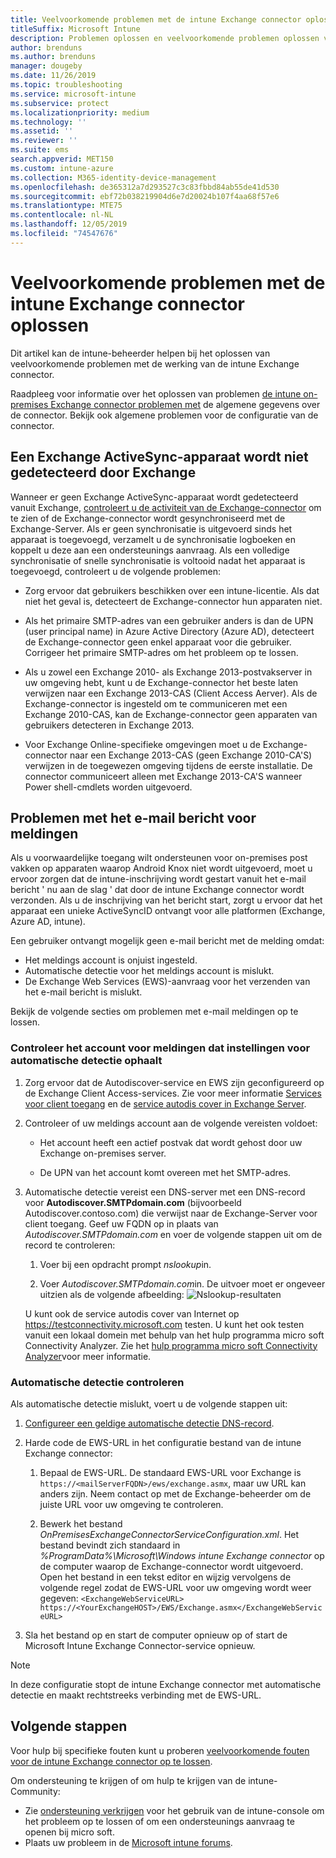 ```yaml
---
title: Veelvoorkomende problemen met de intune Exchange connector oplossen
titleSuffix: Microsoft Intune
description: Problemen oplossen en veelvoorkomende problemen oplossen voor de on-premises Microsoft Intune Exchange-connector.
author: brenduns
ms.author: brenduns
manager: dougeby
ms.date: 11/26/2019
ms.topic: troubleshooting
ms.service: microsoft-intune
ms.subservice: protect
ms.localizationpriority: medium
ms.technology: ''
ms.assetid: ''
ms.reviewer: ''
ms.suite: ems
search.appverid: MET150
ms.custom: intune-azure
ms.collection: M365-identity-device-management
ms.openlocfilehash: de365312a7d293527c3c83fbbd84ab55de41d530
ms.sourcegitcommit: ebf72b038219904d6e7d20024b107f4aa68f57e6
ms.translationtype: MTE75
ms.contentlocale: nl-NL
ms.lasthandoff: 12/05/2019
ms.locfileid: "74547676"
---
```

# <a name="resolve-common-problems-with-the-intune-exchange-connector"></a>Veelvoorkomende problemen met de intune Exchange connector oplossen
 
Dit artikel kan de intune-beheerder helpen bij het oplossen van veelvoorkomende problemen met de werking van de intune Exchange connector.

Raadpleeg voor informatie over het oplossen van problemen [de intune on-premises Exchange connector problemen met](troubleshoot-exchange-connector.md) de algemene gegevens over de connector. Bekijk ook algemene problemen voor de configuratie van de connector.

## <a name="an-exchange-activesync-device-isnt-discovered-from-exchange"></a>Een Exchange ActiveSync-apparaat wordt niet gedetecteerd door Exchange

Wanneer er geen Exchange ActiveSync-apparaat wordt gedetecteerd vanuit Exchange, [controleert u de activiteit van de Exchange-connector](exchange-connector-install.md#on-premises-intune-exchange-connector-high-availability-support) om te zien of de Exchange-connector wordt gesynchroniseerd met de Exchange-Server. Als er geen synchronisatie is uitgevoerd sinds het apparaat is toegevoegd, verzamelt u de synchronisatie logboeken en koppelt u deze aan een ondersteunings aanvraag. Als een volledige synchronisatie of snelle synchronisatie is voltooid nadat het apparaat is toegevoegd, controleert u de volgende problemen:

- Zorg ervoor dat gebruikers beschikken over een intune-licentie. Als dat niet het geval is, detecteert de Exchange-connector hun apparaten niet.

- Als het primaire SMTP-adres van een gebruiker anders is dan de UPN (user principal name) in Azure Active Directory (Azure AD), detecteert de Exchange-connector geen enkel apparaat voor die gebruiker. Corrigeer het primaire SMTP-adres om het probleem op te lossen.

- Als u zowel een Exchange 2010- als Exchange 2013-postvakserver in uw omgeving hebt, kunt u de Exchange-connector het beste laten verwijzen naar een Exchange 2013-CAS (Client Access Aerver). Als de Exchange-connector is ingesteld om te communiceren met een Exchange 2010-CAS, kan de Exchange-connector geen apparaten van gebruikers detecteren in Exchange 2013.

- Voor Exchange Online-specifieke omgevingen moet u de Exchange-connector naar een Exchange 2013-CAS (geen Exchange 2010-CA'S) verwijzen in de toegewezen omgeving tijdens de eerste installatie. De connector communiceert alleen met Exchange 2013-CA'S wanneer Power shell-cmdlets worden uitgevoerd.

## <a name="problems-with-the-notification-email-message"></a>Problemen met het e-mail bericht voor meldingen

Als u voorwaardelijke toegang wilt ondersteunen voor on-premises post vakken op apparaten waarop Android Knox niet wordt uitgevoerd, moet u ervoor zorgen dat de intune-inschrijving wordt gestart vanuit het e-mail bericht ' nu aan de slag ' dat door de intune Exchange connector wordt verzonden. Als u de inschrijving van het bericht start, zorgt u ervoor dat het apparaat een unieke ActiveSyncID ontvangt voor alle platformen (Exchange, Azure AD, intune).

Een gebruiker ontvangt mogelijk geen e-mail bericht met de melding omdat:

- Het meldings account is onjuist ingesteld.
- Automatische detectie voor het meldings account is mislukt.
- De Exchange Web Services (EWS)-aanvraag voor het verzenden van het e-mail bericht is mislukt.

Bekijk de volgende secties om problemen met e-mail meldingen op te lossen.

### <a name="check-the-notification-account-that-retrieves-autodiscover-settings"></a>Controleer het account voor meldingen dat instellingen voor automatische detectie ophaalt

1. Zorg ervoor dat de Autodiscover-service en EWS zijn geconfigureerd op de Exchange Client Access-services. Zie voor meer informatie [Services voor client toegang](https://docs.microsoft.com/Exchange/architecture/client-access/client-access) en de [service autodis cover in Exchange Server](https://docs.microsoft.com/Exchange/architecture/client-access/autodiscover?view=exchserver-2019).

2. Controleer of uw meldings account aan de volgende vereisten voldoet:

   - Het account heeft een actief postvak dat wordt gehost door uw Exchange on-premises server.

   - De UPN van het account komt overeen met het SMTP-adres.

3. Automatische detectie vereist een DNS-server met een DNS-record voor **Autodiscover.SMTPdomain.com** (bijvoorbeeld Autodiscover.contoso.com) die verwijst naar de Exchange-Server voor client toegang. Geef uw FQDN op in plaats van *Autodiscover.SMTPdomain.com* en voer de volgende stappen uit om de record te controleren:

   1. Voer bij een opdracht prompt *nslookup*in.

   2. Voer *Autodiscover.SMTPdomain.com*in. De uitvoer moet er ongeveer uitzien als de volgende afbeelding: ![Nslookup-resultaten](./media/troubleshoot-exchange-connector-common-problems/nslookup-results.png
      )

   U kunt ook de service autodis cover van Internet op https://testconnectivity.microsoft.com testen. U kunt het ook testen vanuit een lokaal domein met behulp van het hulp programma micro soft Connectivity Analyzer. Zie het [hulp programma micro soft Connectivity Analyzer](https://docs.microsoft.com/previous-versions/office/exchange-remote-connectivity/jj851141(v=exchg.80))voor meer informatie.


### <a name="check-autodiscovery"></a>Automatische detectie controleren

Als automatische detectie mislukt, voert u de volgende stappen uit:

1. [Configureer een geldige automatische detectie DNS-record](https://docs.microsoft.com/previous-versions/exchange-server/exchange-150/mt473798(v=exchg.150)).

2. Harde code de EWS-URL in het configuratie bestand van de intune Exchange connector:

   1. Bepaal de EWS-URL. De standaard EWS-URL voor Exchange is `https://<mailServerFQDN>/ews/exchange.asmx`, maar uw URL kan anders zijn. Neem contact op met de Exchange-beheerder om de juiste URL voor uw omgeving te controleren.

   2. Bewerk het bestand *OnPremisesExchangeConnectorServiceConfiguration.xml*. Het bestand bevindt zich standaard in *%ProgramData%\Microsoft\Windows intune Exchange connector* op de computer waarop de Exchange-connector wordt uitgevoerd. Open het bestand in een tekst editor en wijzig vervolgens de volgende regel zodat de EWS-URL voor uw omgeving wordt weer gegeven: `<ExchangeWebServiceURL> https://<YourExchangeHOST>/EWS/Exchange.asmx</ExchangeWebServiceURL>`

3. Sla het bestand op en start de computer opnieuw op of start de Microsoft Intune Exchange Connector-service opnieuw.

>[!NOTE]
> In deze configuratie stopt de intune Exchange connector met automatische detectie en maakt rechtstreeks verbinding met de EWS-URL.

## <a name="next-steps"></a>Volgende stappen

Voor hulp bij specifieke fouten kunt u proberen [veelvoorkomende fouten voor de intune Exchange connector op te lossen](troubleshoot-exchange-connector-common-errors.md).

Om ondersteuning te krijgen of om hulp te krijgen van de intune-Community:

- Zie [ondersteuning verkrijgen](../fundamentals/get-support.md) voor het gebruik van de intune-console om het probleem op te lossen of om een ondersteunings aanvraag te openen bij micro soft.
- Plaats uw probleem in de [Microsoft intune forums](https://social.technet.microsoft.com/Forums/home?forum=microsoftintuneprod).